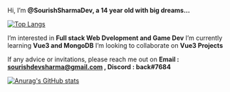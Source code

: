 Hi, I’m **@SourishSharmaDev, a 14 year old with big dreams...**

[![Top Langs](https://github-readme-stats.vercel.app/api/top-langs/?username=SourishSharmaDev&theme=tokyonight&hide_border=true&show_icon=true)](https://github.com/anuraghazra/github-readme-stats)


I’m interested in **Full stack Web Dvelopment and Game Dev**
I’m currently learning **Vue3 and MongoDB**
I’m looking to collaborate on **Vue3 Projects**

If any advice or invitations, please reach me out on **Email : sourishdevsharma@gmail.com , Discord : back#7684**

[![Anurag's GitHub stats](https://github-readme-stats.vercel.app/api?username=SourishSharmaDev&show_icons=true&theme=tokyonight&hide_border=true)](https://github.com/anuraghazra/github-readme-stats)


<!---
SourishSharmaDev/SourishSharmaDev is a ✨ special ✨ repository because its `README.md` (this file) appears on your GitHub profile.
You can click the Preview link to take a look at your changes.
--->
